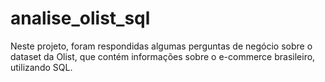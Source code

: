 # analise_olist_sql
Neste projeto, foram respondidas algumas perguntas de negócio sobre o dataset da Olist, que contém informações sobre o e-commerce brasileiro, utilizando SQL.
